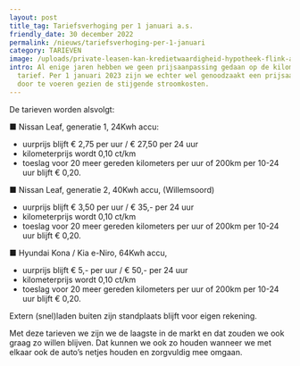 ```yaml
---
layout: post
title_tag: Tariefsverhoging per 1 januari a.s.
friendly_date: 30 december 2022
permalink: /nieuws/tariefsverhoging-per-1-januari
category: TARIEVEN
image: /uploads/private-leasen-kan-kredietwaardigheid-hypotheek-flink-aantasten.jpg
intro: Al enige jaren hebben we geen prijsaanpassing gedaan op de kilometer
  tarief. Per 1 januari 2023 zijn we echter wel genoodzaakt een prijsaanpassing
  door te voeren gezien de stijgende stroomkosten.
---
```

De tarieven worden alsvolgt:

■ Nissan Leaf, generatie 1, 24Kwh accu:
- uurprijs blijft € 2,75 per uur / € 27,50 per 24 uur
- kilometerprijs wordt 0,10 ct/km
- toeslag voor 20 meer gereden kilometers per uur of 200km per 10-24 uur blijft € 0,20.

■ Nissan Leaf, generatie 2, 40Kwh accu, (Willemsoord)
- uurprijs blijft € 3,50 per uur / € 35,- per 24 uur 
- kilometerprijs wordt 0,10 ct/km
- toeslag voor 20 meer gereden kilometers per uur of 200km per 10-24 uur blijft € 0,20.

■ Hyundai Kona / Kia e-Niro, 64Kwh accu, 
- uurprijs blijft € 5,- per uur / € 50,- per 24 uur 
- kilometerprijs wordt 0,10 ct/km
- toeslag voor 20 meer gereden kilometers per uur of 200km per 10-24 uur blijft € 0,20.

Extern (snel)laden buiten zijn standplaats blijft voor eigen rekening.

Met deze tarieven we zijn we de laagste in de markt en dat zouden we ook graag zo willen blijven. Dat kunnen we ook zo houden wanneer we met elkaar ook de auto’s netjes houden en zorgvuldig mee omgaan.